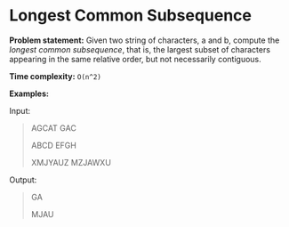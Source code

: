 Longest Common Subsequence
==========================

**Problem statement:** Given two string of characters, a and b, compute the
*longest common subsequence*, that is, the largest subset of characters appearing in the same relative order, but not necessarily contiguous.

**Time complexity:** `O(n^2)`

**Examples:**

Input:

> AGCAT GAC
> 
> ABCD EFGH
> 
> XMJYAUZ MZJAWXU

Output:

> GA
> 
> 
> 
> MJAU
